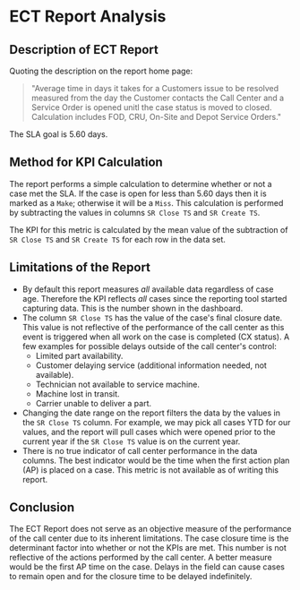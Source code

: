 # ECT Report Analysis
## Description of ECT Report
Quoting the description on the report home page:
>"Average time in days it takes for a Customers issue to be resolved measured from the day the Customer contacts the Call Center and a Service Order is opened unitl the case status is moved to closed. Calculation includes FOD, CRU, On-Site and Depot Service Orders."

The SLA goal is 5.60 days.

## Method for KPI Calculation
The report performs a simple calculation to determine whether or not a case met the SLA. If the case is open for less than 5.60 days then it is marked as a `Make`; otherwise it will be a `Miss`. This calculation is performed by subtracting the values in columns `SR Close TS` and `SR Create TS`.

The KPI for this metric is calculated by the mean value of the subtraction of `SR Close TS` and `SR Create TS` for each row in the data set.

## Limitations of the Report
* By default this report measures *all* available data regardless of case age. Therefore the KPI reflects *all* cases since the reporting tool started capturing data. This is the number shown in the dashboard.
* The column `SR Close TS` has the value of the case's final closure date. This value is not reflective of the performance of the call center as this event is triggered when all work on the case is completed (CX status). A few examples for possible delays outside of the call center's control:
    * Limited part availability.
    * Customer delaying service (additional information needed, not available).
    * Technician not available to service machine.
    * Machine lost in transit.
    * Carrier unable to deliver a part.
* Changing the date range on the report filters the data by the values in the `SR Close TS` column. For example, we may pick all cases YTD for our values, and the report will pull cases which were opened prior to the current year if the `SR Close TS` value is on the current year.
* There is no true indicator of call center performance in the data columns. The best indicator would be the time when the first action plan (AP) is placed on a case. This metric is not available as of writing this report.
## Conclusion
The ECT Report does not serve as an objective measure of the performance of the call center due to its inherent limitations. The case closure time is the determinant factor into whether or not the KPIs are met. This number is not reflective of the actions performed by the call center. A better measure would be the first AP time on the case. Delays in the field can cause cases to remain open and for the closure time to be delayed indefinitely.